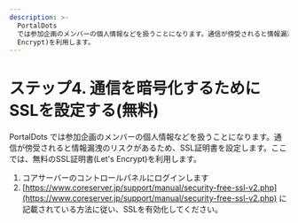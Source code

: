 ```yaml
---
description: >-
  PortalDots
  では参加企画のメンバーの個人情報などを扱うことになります。通信が傍受されると情報漏洩のリスクがあるため、SSL証明書を設定します。ここでは、無料のSSL証明書(Let's
  Encrypt)を利用します。
---
```


# ステップ4. 通信を暗号化するためにSSLを設定する(無料)

PortalDots では参加企画のメンバーの個人情報などを扱うことになります。通信が傍受されると情報漏洩のリスクがあるため、SSL証明書を設定します。ここでは、無料のSSL証明書(Let's Encrypt)を利用します。

1. コアサーバーのコントロールパネルにログインします
2. [https://www.coreserver.jp/support/manual/security-free-ssl-v2.php](https://www.coreserver.jp/support/manual/security-free-ssl-v2.php) に記載されている方法に従い、SSLを有効化してください。
